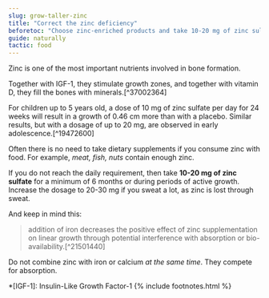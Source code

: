 ```yaml
---
slug: grow-taller-zinc
title: "Correct the zinc deficiency"
beforetoc: "Choose zinc-enriched products and take 10-20 mg of zinc sulfate in supplement form." 
guide: naturally 
tactic: food
---
```

Zinc is one of the most important nutrients involved in bone formation.

Together with IGF-1, they stimulate growth zones, and together with vitamin D, they fill the bones with minerals.[^37002364]

For children up to 5 years old, a dose of 10 mg of zinc sulfate per day for 24 weeks will result in a growth of 0.46 cm more than with a placebo. Similar results, but with a dosage of up to 20 mg, are observed in early adolescence.[^19472600]

Often there is no need to take dietary supplements if you consume zinc with food. For example, *meat, fish, nuts* contain enough zinc.

If you do not reach the daily requirement, then take **10-20 mg of zinc sulfate** for a minimum of 6 months or during periods of active growth. Increase the dosage to 20-30 mg if you sweat a lot, as zinc is lost through sweat.

And keep in mind this:
> addition of iron decreases the positive effect of zinc supplementation on linear growth through potential interference with absorption or bio-availability.[^21501440]

Do not combine zinc with iron or calcium *at the same time*. They compete for absorption.

*[IGF-1]: Insulin-Like Growth Factor-1
{% include footnotes.html %}
